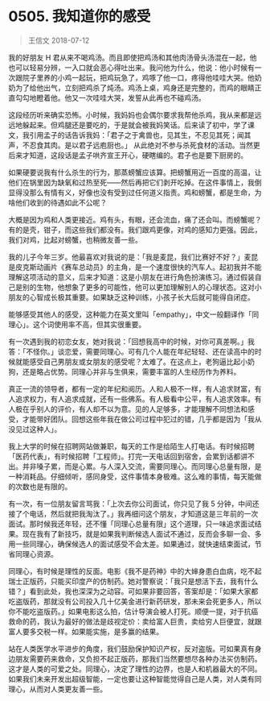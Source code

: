 # 0505. 我知道你的感受
> 王信文
2018-07-12

我的好朋友 H 君从来不喝鸡汤。而且即使把鸡汤和其他肉汤骨头汤混在一起，他也可以轻易分辨，一入口就会恶心得吐出来。我问他为什么，他说：他小时候有一次跟院子里养的小鸡一起玩，把鸡玩急了，鸡啄了他一口，疼得他哇哇大哭。他奶奶为了给他出气，立刻把鸡杀了炖汤。鸡汤上桌，鸡身还是完整的，而鸡的眼睛正直勾勾地瞪着他。他又一次哇哇大哭，发誓从此再也不碰鸡汤。

这段经历听来确实恐怖。小时候，我妈妈也会偶尔要求我帮他杀鸡，我从来都是远远地躲起来。但鸡腿还是要吃的，于是就会被我妈笑话。后来读了初中，学了课文，我引用孟子的话告诉我妈：「君子之于禽兽也，见其生，不忍见其死；闻其声，不忍食其肉。是以君子远庖厨也。」 从此绝对不参与杀死食材的活动。当然更后来才知道，这段话是孟子哄齐宣王开心，硬瞎编的。君子也是要下厨房的。

如果硬要说我有什么杀生的行为，那蒸螃蟹应该算。把螃蟹用近一百度的高温，让他们在锅里因为缺氧和过热至死——然后再把它们剥开吃掉。在这件事情上，我倒显得没那么有情有义，好像也没有受到过任何道义指责。鸡和螃蟹，都是生命，为啥他们收到的待遇如此不公呢？

大概是因为鸡和人类更接近。鸡有头，有眼，还会流血，痛了还会叫。而螃蟹呢？有的是壳，钳子，而这些我们都没有。我们跟鸡更像，对鸡的感知力更强。因此，我们对鸡，比起对螃蟹，也稍微友善一些。

我的儿子今年三岁。他最喜欢对我说的是：「我是麦昆，我们比赛好不好？」麦昆是皮克斯动画片《赛车总动员》的主角，是一个速度很快的汽车人。起初我并不能理解这项活动的意义，后来才知道：这是小朋友在进行角色扮演练习。通过假装自己是别的生物，他想象了更多的可能性，他可以更加理解别人的心理状态。这对小朋友的心智成长极其重要。如果缺乏这种训练，小孩子长大后就可能得自闭症。

能够感受其他人的感受，这种能力在英文里叫「empathy」，中文一般翻译作「同理心」。这个词使用率不高，但其实很重要。

有一次遇到我的初恋女友，她对我说：「回想我高中的时候，对你可真差啊。」我答：「不怪你。」谈恋爱，需要同理心。可有几个人能在年纪轻轻、还在读高中的时候就能感受自己男朋友或女朋友的感受呢？太难了。在这点上，老狗逼比起小奶狗，还是略占优势。同理心并非与生俱来，需要丰富的人生经历作为养料。

真正一流的领导者，都有一定的年纪和阅历。人和人极不一样，有人追求财富，有人追求权力，有人追求成就，还有一些佛系。有人极看中公平，有人追求效率。有人极在乎别人的评价，有人却不以为意。见的人足够多，才能理解不同想法和感受，才能带好团队。回想这些年我在做公司过程中犯过的错，几乎都是因为「我从没见过这种人」。

我上大学的时候在招聘网站做兼职，每天的工作是给陌生人打电话。有时候招聘「医药代表」，有时候招聘「工程师」。打完一天电话回到宿舍，会累到话都讲不出。并非嗓子累，而是心累。与人深入交流，需要同理心。而同理心总量有限，是一种消耗品。仔细倾听，感同身受，这件事情本身极难。这么难的事情，每天能做的次数也是有限的。

有一次，有一位朋友留言骂我：「上次去你公司面试，你只见了我 5 分钟，中间还接了个电话，然后就把我淘汰了。」我再细问这个朋友，才知道这是三年前的一次面试。那时候我还年轻，还不懂「同理心总量有限」这个道理，只一味追求面试结果。现在我有了新技巧，就是如果我判断候选人面试不通过，反而会多聊一会、多用一些同理心，确保候选人的面试感受不会太差。如果通过，就快速结束面试，节省同理心资源。

同理心，有时候是理性的反面。电影《我不是药神》中的大婶身患白血病，吃不起瑞士正版药，只能买印度产的仿制药。她对警察说：「我只是想活下去，我有什么错？」看到此处，我也深深为之动容。可如果非要回答，答案却是：「如果大家都吃盗版药，那就没有公司投入几十亿美金进行新药研发，那未来会死更多人，所以你不能吃盗版药。」如果电影这么拍，估计导演会被人打死。顺便一提，对于抗癌救命的药，我认为最好的做法是歧视定价：卖给富人巨贵，卖给穷人巨便宜，就跟富人要多交税一样。如果能实施，是多赢的结果。

站在人类医学水平进步的角度，我们鼓励保护知识产权，反对盗版。可如果真有身边朋友需要药来救命，又负担不起正版药，那我们当然要想尽各种办法买仿制药。这才是人类的可爱之处。同理心，决定了理性的边界，也是人和机器最大的不同。如果我们未来开发出超级智能，一定也要让这种智能觉得自己是人类，对人类有同理心，从而对人类更友善一些。
